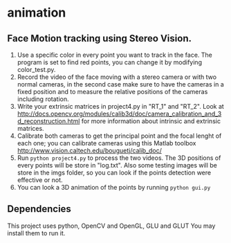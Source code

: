 animation
=========

## Face Motion tracking using Stereo Vision.

1. Use a specific color in every point you want to track in the face. The program is set to find red points, you can change it by modifying color_test.py.
2. Record the video of the face moving with a stereo camera or with two normal cameras, in the second case make sure to have the cameras in a fixed position and to measure the relative positions of the cameras including rotation.
3. Write your extrinsic matrices in project4.py in "RT_1" and "RT_2". Look at http://docs.opencv.org/modules/calib3d/doc/camera_calibration_and_3d_reconstruction.html for more information about intrinsic and extrinsic matrices.
4. Calibrate both cameras to get the principal point and the focal lenght of each one; you can calibrate cameras using this Matlab toolbox http://www.vision.caltech.edu/bouguetj/calib_doc/
5. Run 
`` python project4.py ``
to process the two videos. The 3D positions of every points will be store in "log.txt". Also some testing images will be store in the imgs folder, so you can look if the points detection were effective or not.
6. You can look a 3D animation of the points by running 
`` python gui.py ``

## Dependencies

This project uses python, OpenCV and OpenGL, GLU and GLUT
You may install them to run it.




